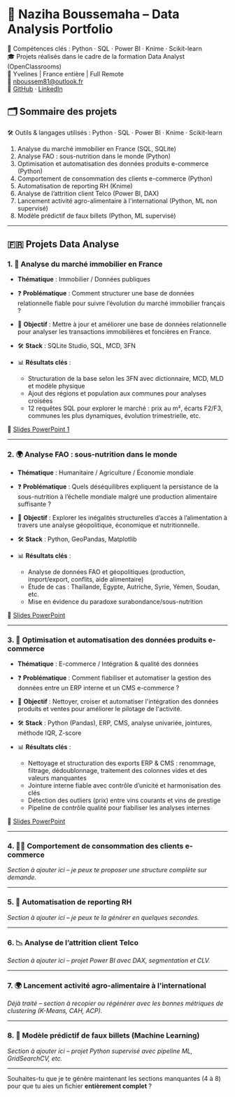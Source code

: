 # 🧠 Naziha Boussemaha – Data Analysis Portfolio  
🧰 Compétences clés : Python · SQL · Power BI · Knime · Scikit-learn  
🎓 Projets réalisés dans le cadre de la formation Data Analyst (OpenClassrooms)  
📍 Yvelines | France entière | Full Remote  
📧 nboussem81@outlook.fr  
🔗 [GitHub](https://github.com/Nha-Bssha) · [LinkedIn](https://www.linkedin.com/in/nabdb2a441200/)

## 🗂️ Sommaire des projets  
🛠 Outils & langages utilisés : Python · SQL · Power BI · Knime · Scikit-learn  
1. Analyse du marché immobilier en France (SQL, SQLite)  
2. Analyse FAO : sous-nutrition dans le monde (Python)  
3. Optimisation et automatisation des données produits e-commerce (Python)  
4. Comportement de consommation des clients e-commerce (Python)  
5. Automatisation de reporting RH (Knime)  
6. Analyse de l’attrition client Telco (Power BI, DAX)  
7. Lancement activité agro-alimentaire à l'international (Python, ML non supervisé)  
8. Modèle prédictif de faux billets (Python, ML supervisé)

---

## 🇫🇷 Projets Data Analyse

### 1. 🏡 Analyse du marché immobilier en France  
- **Thématique** : Immobilier / Données publiques  
- ❓ **Problématique** : Comment structurer une base de données relationnelle fiable pour suivre l’évolution du marché immobilier français ?  
- 🎯 **Objectif** : Mettre à jour et améliorer une base de données relationnelle pour analyser les transactions immobilières et foncières en France.  
- 🛠 **Stack** : SQLite Studio, SQL, MCD, 3FN  

- 📊 **Résultats clés** :
  - Structuration de la base selon les 3FN avec dictionnaire, MCD, MLD et modèle physique
  - Ajout des régions et population aux communes pour analyses croisées
  - 12 requêtes SQL pour explorer le marché : prix au m², écarts F2/F3, communes les plus dynamiques, évolution trimestrielle, etc.

🔗 [Slides PowerPoint 1](https://1drv.ms/p/c/d3757a171cf8daaf/Edu7qRL-cuNGgrbz9s31lHoB9QK8PjmlpftPv1M82DIFWw?e=jtEdKW)

---

### 2. 🌍 Analyse FAO : sous-nutrition dans le monde  
- **Thématique** : Humanitaire / Agriculture / Économie mondiale  
- ❓ **Problématique** : Quels déséquilibres expliquent la persistance de la sous-nutrition à l’échelle mondiale malgré une production alimentaire suffisante ?  
- 🎯 **Objectif** : Explorer les inégalités structurelles d’accès à l’alimentation à travers une analyse géopolitique, économique et nutritionnelle.  
- 🛠 **Stack** : Python, GeoPandas, Matplotlib  

- 📊 **Résultats clés** :
  - Analyse de données FAO et géopolitiques (production, import/export, conflits, aide alimentaire)
  - Étude de cas : Thaïlande, Égypte, Autriche, Syrie, Yémen, Soudan, etc.
  - Mise en évidence du paradoxe surabondance/sous-nutrition

🔗 [Slides PowerPoint](https://github.com/Nha-Bssha)

---

### 3. 🛒 Optimisation et automatisation des données produits e-commerce  
- **Thématique** : E-commerce / Intégration & qualité des données  
- ❓ **Problématique** : Comment fiabiliser et automatiser la gestion des données entre un ERP interne et un CMS e-commerce ?  
- 🎯 **Objectif** : Nettoyer, croiser et automatiser l'intégration des données produits et ventes pour améliorer le pilotage de l'activité.  
- 🛠 **Stack** : Python (Pandas), ERP, CMS, analyse univariée, jointures, méthode IQR, Z-score  

- 📊 **Résultats clés** :
  - Nettoyage et structuration des exports ERP & CMS : renommage, filtrage, dédoublonnage, traitement des colonnes vides et des valeurs manquantes  
  - Jointure interne fiable avec contrôle d’unicité et harmonisation des clés  
  - Détection des outliers (prix) entre vins courants et vins de prestige  
  - Pipeline de contrôle qualité pour fiabiliser les analyses internes  

🔗 [Slides PowerPoint](https://github.com/Nha-Bssha)

---

### 4. 🤷‍♂️ Comportement de consommation des clients e-commerce  
*Section à ajouter ici – je peux te proposer une structure complète sur demande.*

---

### 5. 🚗 Automatisation de reporting RH  
*Section à ajouter ici – je peux te la générer en quelques secondes.*

---

### 6. 📉 Analyse de l’attrition client Telco  
*Section à ajouter ici – projet Power BI avec DAX, segmentation et CLV.*

---

### 7. 🌍 Lancement activité agro-alimentaire à l'international  
*Déjà traité – section à recopier ou régénérer avec les bonnes métriques de clustering (K-Means, CAH, ACP).*

---

### 8. 🧾 Modèle prédictif de faux billets (Machine Learning)  
*Section à ajouter ici – projet Python supervisé avec pipeline ML, GridSearchCV, etc.*

---

Souhaites-tu que je te génère maintenant les sections manquantes (4 à 8) pour que tu aies un fichier **entièrement complet** ?
